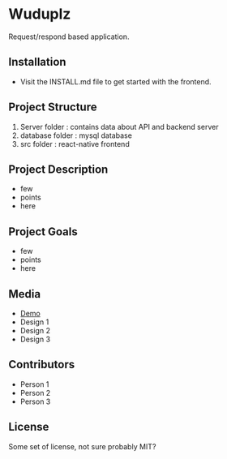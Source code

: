 # Wuduplz

Request/respond based application.

## Installation

* Visit the INSTALL.md file to get started with the frontend.

## Project Structure

1. Server folder : contains data about API and backend server
2. database folder : mysql database
3. src folder : react-native frontend

## Project Description

* few 
* points
* here

## Project Goals

* few 
* points
* here

## Media

* [Demo](https://drive.google.com/file/d/1D1QZPNT3E_f1Rjtj-mr6PJ5NJXKs3kdT/view?usp=sharing)
* Design 1
* Design 2
* Design 3

## Contributors

* Person 1
* Person 2
* Person 3

## License

Some set of license, not sure probably MIT?
